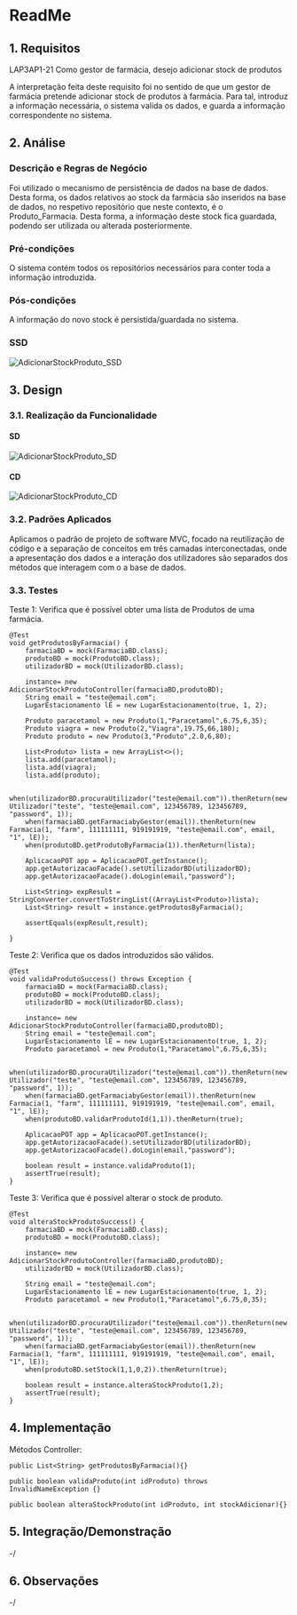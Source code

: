 # ReadMe #

## 1. Requisitos
LAP3AP1-21 Como gestor de farmácia, desejo adicionar stock de produtos

A interpretação feita deste requisito foi no sentido de que um gestor de farmácia pretende adicionar stock de produtos
à farmácia. Para tal, introduz a informação necessária, o sistema valida os dados, e guarda a informação correspondente 
no sistema.

## 2. Análise
### Descrição e Regras de Negócio
Foi utilizado o mecanismo de persistência de dados na base de dados.
Desta forma, os dados relativos ao stock da farmácia são inseridos na base de dados,
no respetivo repositório que neste contexto, é o Produto_Farmacia. Desta forma, a
informação deste stock fica guardada, podendo ser utilizada ou alterada posteriormente.

### Pré-condições
O sistema contém todos os repositórios necessários para conter toda a informação introduzida.

### Pós-condições
A informação do novo stock é persistida/guardada no sistema.

### SSD
![AdicionarStockProduto_SSD](AdicionarStockProduto_SSD.svg)

## 3. Design
### 3.1. Realização da Funcionalidade
#### SD
![AdicionarStockProduto_SD](AdicionarStockProduto_SD.svg)
#### CD
![AdicionarStockProduto_CD](AdicionarStockProduto_CD.svg)

### 3.2. Padrões Aplicados
Aplicamos o padrão de projeto de software MVC, focado na reutilização de código e a separação de conceitos em três camadas interconectadas, onde a apresentação dos dados e a interação dos utilizadores são separados dos métodos que interagem com o a base de dados.

### 3.3. Testes

Teste 1: Verifica que é possível obter uma lista de Produtos de uma farmácia.

    @Test
    void getProdutosByFarmacia() {
        farmaciaBD = mock(FarmaciaBD.class);
        produtoBD = mock(ProdutoBD.class);
        utilizadorBD = mock(UtilizadorBD.class);

        instance= new AdicionarStockProdutoController(farmaciaBD,produtoBD);
        String email = "teste@email.com";
        LugarEstacionamento lE = new LugarEstacionamento(true, 1, 2);

        Produto paracetamol = new Produto(1,"Paracetamol",6.75,6,35);
        Produto viagra = new Produto(2,"Viagra",19.75,66,180);
        Produto produto = new Produto(3,"Produto",2.0,6,80);

        List<Produto> lista = new ArrayList<>();
        lista.add(paracetamol);
        lista.add(viagra);
        lista.add(produto);

        when(utilizadorBD.procuraUtilizador("teste@email.com")).thenReturn(new Utilizador("teste", "teste@email.com", 123456789, 123456789, "password", 1));
        when(farmaciaBD.getFarmaciabyGestor(email)).thenReturn(new Farmacia(1, "farm", 111111111, 919191919, "teste@email.com", email, "1", lE));
        when(produtoBD.getProdutoByFarmacia(1)).thenReturn(lista);

        AplicacaoPOT app = AplicacaoPOT.getInstance();
        app.getAutorizacaoFacade().setUtilizadorBD(utilizadorBD);
        app.getAutorizacaoFacade().doLogin(email,"password");

        List<String> expResult = StringConverter.convertToStringList((ArrayList<Produto>)lista);
        List<String> result = instance.getProdutosByFarmacia();

        assertEquals(expResult,result);

    }

Teste 2: Verifica que os dados introduzidos são válidos.

    @Test
    void validaProdutoSuccess() throws Exception {
        farmaciaBD = mock(FarmaciaBD.class);
        produtoBD = mock(ProdutoBD.class);
        utilizadorBD = mock(UtilizadorBD.class);

        instance= new AdicionarStockProdutoController(farmaciaBD,produtoBD);
        String email = "teste@email.com";
        LugarEstacionamento lE = new LugarEstacionamento(true, 1, 2);
        Produto paracetamol = new Produto(1,"Paracetamol",6.75,6,35);

        when(utilizadorBD.procuraUtilizador("teste@email.com")).thenReturn(new Utilizador("teste", "teste@email.com", 123456789, 123456789, "password", 1));
        when(farmaciaBD.getFarmaciabyGestor(email)).thenReturn(new Farmacia(1, "farm", 111111111, 919191919, "teste@email.com", email, "1", lE));
        when(produtoBD.validarProdutoId(1,1)).thenReturn(true);

        AplicacaoPOT app = AplicacaoPOT.getInstance();
        app.getAutorizacaoFacade().setUtilizadorBD(utilizadorBD);
        app.getAutorizacaoFacade().doLogin(email,"password");

        boolean result = instance.validaProduto(1);
        assertTrue(result);
    }

Teste 3: Verifica que é possível alterar o stock de produto.

    @Test
    void alteraStockProdutoSuccess() {
        farmaciaBD = mock(FarmaciaBD.class);
        produtoBD = mock(ProdutoBD.class);

        instance= new AdicionarStockProdutoController(farmaciaBD,produtoBD);
        utilizadorBD = mock(UtilizadorBD.class);

        String email = "teste@email.com";
        LugarEstacionamento lE = new LugarEstacionamento(true, 1, 2);
        Produto paracetamol = new Produto(1,"Paracetamol",6.75,0,35);

        when(utilizadorBD.procuraUtilizador("teste@email.com")).thenReturn(new Utilizador("teste", "teste@email.com", 123456789, 123456789, "password", 1));
        when(farmaciaBD.getFarmaciabyGestor(email)).thenReturn(new Farmacia(1, "farm", 111111111, 919191919, "teste@email.com", email, "1", lE));
        when(produtoBD.setStock(1,1,0,2)).thenReturn(true);

        boolean result = instance.alteraStockProduto(1,2);
        assertTrue(result);
    }

## 4. Implementação
Métodos Controller:

    public List<String> getProdutosByFarmacia(){}

    public boolean validaProduto(int idProduto) throws InvalidNameException {}

    public boolean alteraStockProduto(int idProduto, int stockAdicionar){}

## 5. Integração/Demonstração
-/
## 6. Observações
-/